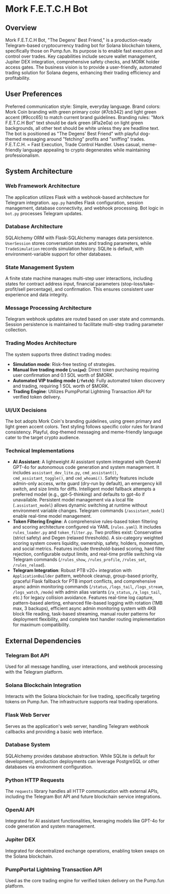 # Mork F.E.T.C.H Bot

## Overview

Mork F.E.T.C.H Bot, "The Degens' Best Friend," is a production-ready Telegram-based cryptocurrency trading bot for Solana blockchain tokens, specifically those on Pump.fun. Its purpose is to enable fast execution and control over trades. Key capabilities include secure wallet management, Jupiter DEX integration, comprehensive safety checks, and MORK holder access gates. The business vision is to provide a user-friendly, automated trading solution for Solana degens, enhancing their trading efficiency and profitability.

## User Preferences

Preferred communication style: Simple, everyday language.
Brand colors: Mork Coin branding with green primary color (#7cb342) and light green accent (#9ccc65) to match current brand guidelines.
Branding rules: "Mork F.E.T.C.H Bot" text should be dark green (#1a2e0a) on light green backgrounds, all other text should be white unless they are headline text. The bot is positioned as "The Degens' Best Friend" with playful dog-themed messaging around "fetching" profits and "sniffing" trades. F.E.T.C.H. = Fast Execution, Trade Control Handler. Uses casual, meme-friendly language appealing to crypto degenerates while maintaining professionalism.

## System Architecture

### Web Framework Architecture
The application utilizes Flask with a webhook-based architecture for Telegram integration. `app.py` handles Flask configuration, session management, database connectivity, and webhook processing. Bot logic in `bot.py` processes Telegram updates.

### Database Architecture
SQLAlchemy ORM with Flask-SQLAlchemy manages data persistence. `UserSession` stores conversation states and trading parameters, while `TradeSimulation` records simulation history. SQLite is default, with environment-variable support for other databases.

### State Management System
A finite state machine manages multi-step user interactions, including states for contract address input, financial parameters (stop-loss/take-profit/sell percentage), and confirmation. This ensures consistent user experience and data integrity.

### Message Processing Architecture
Telegram webhook updates are routed based on user state and commands. Session persistence is maintained to facilitate multi-step trading parameter collection.

### Trading Modes Architecture
The system supports three distinct trading modes:
- **Simulation mode**: Risk-free testing of strategies.
- **Manual live trading mode (`/snipe`)**: Direct token purchasing requiring user confirmation and 0.1 SOL worth of $MORK.
- **Automated VIP trading mode (`/fetch`)**: Fully automated token discovery and trading, requiring 1 SOL worth of $MORK.
- **Trading Engine**: Utilizes PumpPortal Lightning Transaction API for verified token delivery.

### UI/UX Decisions
The bot adopts Mork Coin's branding guidelines, using green primary and light green accent colors. Text styling follows specific color rules for brand consistency. Playful, dog-themed messaging and meme-friendly language cater to the target crypto audience.

### Technical Implementations
- **AI Assistant**: A lightweight AI assistant system integrated with OpenAI GPT-4o for autonomous code generation and system management. It includes `assistant_dev_lite.py`, `cmd_assistant()`, `cmd_assistant_toggle()`, and `cmd_whoami()`. Safety features include admin-only access, write guard (dry-run by default), an emergency kill switch, and size limits for diffs. Intelligent model fallback attempts a preferred model (e.g., gpt-5-thinking) and defaults to gpt-4o if unavailable. Persistent model management via a local file (`.assistant_model`) allows dynamic switching at runtime without environment variable changes. Telegram commands (`/assistant_model`) enable real-time model management.
- **Token Filtering Engine**: A comprehensive rules-based token filtering and scoring architecture configured via YAML (`rules.yaml`). It includes `rules_loader.py` and `token_filter.py`. Two profiles exist: Conservative (strict safety) and Degen (relaxed thresholds). A six-category weighted scoring system covers liquidity, ownership, safety, holders, momentum, and social metrics. Features include threshold-based scoring, hard filter rejection, configurable output limits, and real-time profile switching via Telegram commands (`/rules_show`, `/rules_profile`, `/rules_set`, `/rules_reload`).
- **Telegram Integration**: Robust PTB v20+ integration with `ApplicationBuilder` pattern, webhook cleanup, group-based priority, graceful Flask fallback for PTB import conflicts, and comprehensive async admin monitoring commands (`/status`, `/logs_tail`, `/logs_stream`, `/logs_watch`, `/mode`) with admin alias variants (`/a_status`, `/a_logs_tail`, etc.) for legacy collision avoidance. Features real-time log capture, pattern-based alerting, enhanced file-based logging with rotation (1MB max, 3 backups), efficient async admin monitoring system with 4KB block file reading, task-based streaming, manual router patterns for deployment flexibility, and complete text handler routing implementation for maximum compatibility.

## External Dependencies

### Telegram Bot API
Used for all message handling, user interactions, and webhook processing with the Telegram platform.

### Solana Blockchain Integration
Interacts with the Solana blockchain for live trading, specifically targeting tokens on Pump.fun. The infrastructure supports real trading operations.

### Flask Web Server
Serves as the application's web server, handling Telegram webhook callbacks and providing a basic web interface.

### Database System
SQLAlchemy provides database abstraction. While SQLite is default for development, production deployments can leverage PostgreSQL or other databases via environment configuration.

### Python HTTP Requests
The `requests` library handles all HTTP communication with external APIs, including the Telegram Bot API and future blockchain service integrations.

### OpenAI API
Integrated for AI assistant functionalities, leveraging models like GPT-4o for code generation and system management.

### Jupiter DEX
Integrated for decentralized exchange operations, enabling token swaps on the Solana blockchain.

### PumpPortal Lightning Transaction API
Used as the core trading engine for verified token delivery on the Pump.fun platform.